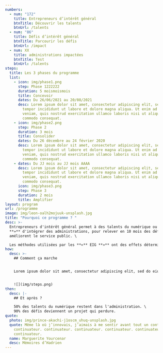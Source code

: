 ```yaml
---
numbers:
  - num: "172"
    title: Entrepreneurs d’intérêt général
    btnTitle: Découvrir les talents
    btnUrl: /talents
  - num: "86"
    title: Défis d’intérêt général
    btnTitle: Parcourir les défis
    btnUrl: /impact
  - num: XX
    title: administrations impactées
    btnTitle: Test
    btnUrl: /talents
steps:
  title: Les 3 phases du programme
  list:
    - icon: img/phase1.png
      step: Phase 1222222
      duration: 5 moismoismois
      title: Concevoir
      dates: Du 26/06/2021 au 20/08/2021
      desc: Lorem ipsum dolor sit amet, consectetur adipiscing elit, sed do eiusmod
        tempor incididunt ut labore et dolore magna aliqua. Ut enim ad minim
        veniam, quis nostrud exercitation ullamco laboris nisi ut aliquip ex ea
        commodo consequat.
    - icon: img/phase2.png
      step: Phase 2
      duration: 3 mois
      title: Consolider
      dates: Du 26 décembre au 24 février 2020
      desc: Lorem ipsum dolor sit amet, consectetur adipiscing elit, sed do eiusmod
        tempor incididunt ut labore et dolore magna aliqua. Ut enim ad minim
        veniam, quis nostrud exercitation ullamco laboris nisi ut aliquip ex ea
        commodo consequat.
    - dates: Du JJ mois au JJ mois AAAA
      desc: Lorem ipsum dolor sit amet, consectetur adipiscing elit, sed do eiusmod
        tempor incididunt ut labore et dolore magna aliqua. Ut enim ad minim
        veniam, quis nostrud exercitation ullamco laboris nisi ut aliquip ex ea
        commodo consequat.
      icon: img/phase3.png
      step: Phase 3
      duration: 2 mois
      title: Amplifier
layout: program
url: /programme
image: img/leon-oalh2mojuuk-unsplash.jpg
title: "Pourquoi ce programme ? "
desc: >-
  Entrepreneurs d'intérêt général permet à des talents du numérique ou **«** EIG
  **»** d'intégrer des administrations, pour relever en 10 mois des défis qui
  améliorent le service public. \

  Les méthodes utilisées par les **«** EIG **»** ont des effets déterminants pour transformer et acculturer les administrations et répondre aux attentes des citoyens.
how:
  desc: >-
    ## Comment ça marche


    Lorem ipsum dolor sit amet, consectetur adipiscing elit, sed do eiusmod tempor incididunt ut labore et dolore magna aliqua. Ut enim ad minim veniam, quis nostrud exercitation ullamco laboris nisi ut aliquip ex ea commodo consequat. Duis aute irure dolor in reprehenderit in voluptate velit esse cillum dolore eu fugiat nulla pariatur. Excepteur sint occaecat cupidatat non proident, sunt in culpa qui officia deserunt mollit anim id est laborum.


    ![](img/steps.png)
then:
  desc: |-
    ## Et après ?

    50% des talents du numérique restent dans l'administration. \
    90% des défis deviennent un projet qui perdure.
quote:
  photo: img/prince-akachi-j1oscm_uhuq-unsplash.jpg
  quote: Même là où j’innovais, j’aimais à me sentir avant tout un continuateur.
    continuateur. continuateur. continuateur. continuateur. continuateur.
    continuateur.
  name: Marguerite Yourcenar
  desc: Mémoires d’Hadrien
---
```

